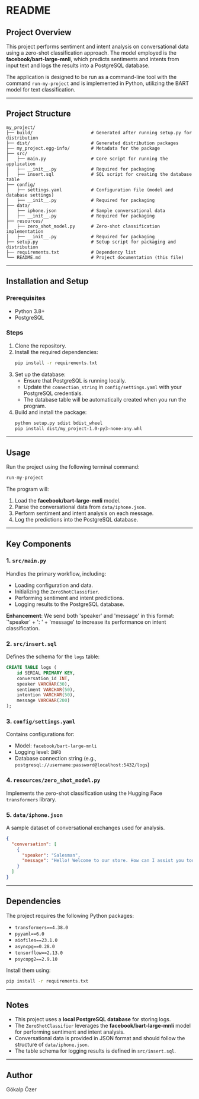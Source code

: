 # README

## Project Overview

This project performs sentiment and intent analysis on conversational data using a zero-shot classification approach. The model employed is the **facebook/bart-large-mnli**, which predicts sentiments and intents from input text and logs the results into a PostgreSQL database.

The application is designed to be run as a command-line tool with the command `run-my-project` and is implemented in Python, utilizing the BART model for text classification.

---

## Project Structure

```
my_project/
├── build/                      # Generated after running setup.py for distribution
├── dist/                       # Generated distribution packages
├── my_project.egg-info/        # Metadata for the package
├── src/
│   ├── main.py                 # Core script for running the application
│   ├── __init__.py             # Required for packaging
│   ├── insert.sql              # SQL script for creating the database table
├── config/
│   ├── settings.yaml           # Configuration file (model and database settings)
│   ├── __init__.py             # Required for packaging
├── data/
│   ├── iphone.json             # Sample conversational data
│   ├── __init__.py             # Required for packaging
├── resources/
│   ├── zero_shot_model.py      # Zero-shot classification implementation
│   ├── __init__.py             # Required for packaging
├── setup.py                    # Setup script for packaging and distribution
├── requirements.txt            # Dependency list
└── README.md                   # Project documentation (this file)
```

---

## Installation and Setup

### Prerequisites
- Python 3.8+
- PostgreSQL

### Steps
1. Clone the repository.
2. Install the required dependencies:
   ```bash
   pip install -r requirements.txt
   ```
3. Set up the database:
   - Ensure that PostgreSQL is running locally.
   - Update the `connection_string` in `config/settings.yaml` with your PostgreSQL credentials.
   - The database table will be automatically created when you run the program.
4. Build and install the package:
   ```bash
   python setup.py sdist bdist_wheel
   pip install dist/my_project-1.0-py3-none-any.whl
   ```

---

## Usage

Run the project using the following terminal command:
```bash
run-my-project
```

The program will:
1. Load the **facebook/bart-large-mnli** model.
2. Parse the conversational data from `data/iphone.json`.
3. Perform sentiment and intent analysis on each message.
4. Log the predictions into the PostgreSQL database.

---

## Key Components

### 1. `src/main.py`
Handles the primary workflow, including:
- Loading configuration and data.
- Initializing the `ZeroShotClassifier`.
- Performing sentiment and intent predictions.
- Logging results to the PostgreSQL database.

**Enhancement**: We send both 'speaker' and 'message' in this format: `'speaker' + ': ' + 'message' to increase its performance on intent classification.


### 2. `src/insert.sql`
Defines the schema for the `logs` table:
```sql
CREATE TABLE logs (
    id SERIAL PRIMARY KEY,
    conversation_id INT,
    speaker VARCHAR(30),
    sentiment VARCHAR(50),
    intention VARCHAR(50),
    message VARCHAR(200)
);
```

### 3. `config/settings.yaml`
Contains configurations for:
- Model: `facebook/bart-large-mnli`
- Logging level: `INFO`
- Database connection string (e.g., `postgresql://username:password@localhost:5432/logs`)

### 4. `resources/zero_shot_model.py`
Implements the zero-shot classification using the Hugging Face `transformers` library.

### 5. `data/iphone.json`
A sample dataset of conversational exchanges used for analysis.

```json
{
  "conversation": [
    {
      "speaker": "Salesman",
      "message": "Hello! Welcome to our store. How can I assist you today?"
    }
  ]
}
```

---

## Dependencies
The project requires the following Python packages:
- `transformers==4.38.0`
- `pyyaml==6.0`
- `aiofiles==23.1.0`
- `asyncpg==0.28.0`
- `tensorflow==2.13.0`
- `psycopg2==2.9.10`

Install them using:
```bash
pip install -r requirements.txt
```

---

## Notes
- This project uses a **local PostgreSQL database** for storing logs.
- The `ZeroShotClassifier` leverages the **facebook/bart-large-mnli** model for performing sentiment and intent analysis.
- Conversational data is provided in JSON format and should follow the structure of `data/iphone.json`.
- The table schema for logging results is defined in `src/insert.sql`.

---

## Author
Gökalp Özer
